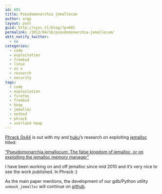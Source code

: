 ```yaml
---
id: 601
title: Pseudomonarchia jemallocum
author: argp
layout: post
guid: http://sysc.tl/blog/?p=601
permalink: /2012/04/16/pseudomonarchia-jemallocum/
aktt_notify_twitter:
  - no
categories:
  - code
  - exploitation
  - freebsd
  - linux
  - os x
  - research
  - security
tags:
  - code
  - exploitation
  - firefox
  - freebsd
  - heap
  - jemalloc
  - netbsd
  - phrack
  - userland heap
---
```

[Phrack 0x44][1] is out with my and [huku][2]&#8216;s research on exploiting [jemalloc][3] titled:

[&#8220;Pseudomonarchia jemallocum: The false kingdom of jemalloc, or on exploiting the jemalloc memory manager&#8221;][4]

I have been working on and off jemalloc since mid 2010 and it&#8217;s very nice to see the work published. In Phrack :)

As the main paper mentions, the development of our gdb/Python utility `unmask_jemalloc` will continue on [github][5].

 [1]: http://phrack.org/issues.html?issue=68
 [2]: http://dp.grhack.net/
 [3]: http://www.canonware.com/jemalloc/
 [4]: http://phrack.org/issues.html?issue=68&#038;id=10#article
 [5]: https://github.com/argp/unmask_jemalloc
